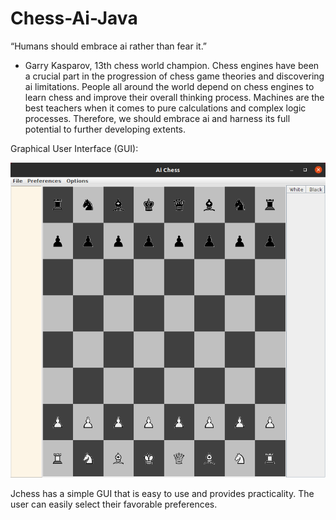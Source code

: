 # Chess-Ai-Java

“Humans should embrace ai rather than fear it.”
 - Garry Kasparov, 13th chess world champion.
Chess engines have been a crucial part in the progression of chess game theories and discovering ai limitations. People all around the world depend on chess engines to learn chess and improve their overall thinking process.
Machines are the best teachers when it comes to pure calculations and complex logic processes. Therefore, we should embrace ai and harness its full potential to further developing extents.


Graphical User Interface	(GUI):

<img src="https://github.com/AhmadKNaji/Chess-Ai-Java/blob/master/JChess%20Images/Gui.png">

Jchess has a simple GUI that is easy to use and provides practicality. The user can easily select their favorable preferences. 


